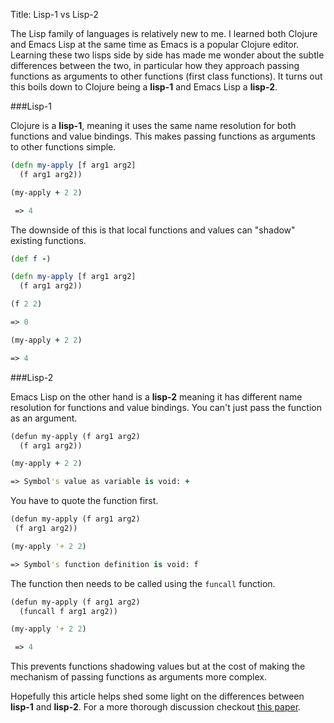 Title: Lisp-1 vs Lisp-2

The Lisp family of languages is relatively new to me. I learned both Clojure and Emacs Lisp at the same time as Emacs is a popular Clojure editor. Learning these two lisps side by side has made me wonder about the subtle differences between the two, in particular how they approach passing functions as arguments to other functions (first class functions). It turns out this boils down to Clojure being a **lisp-1** and Emacs Lisp a **lisp-2**.

###Lisp-1

Clojure is a **lisp-1**, meaning it uses the same name resolution for both functions and value bindings. This makes passing functions as arguments to other functions simple.

```clojure
(defn my-apply [f arg1 arg2]
  (f arg1 arg2))

(my-apply + 2 2)

 => 4
```

The downside of this is that local functions and values can "shadow" existing functions.

```clojure
(def f -)

(defn my-apply [f arg1 arg2]
  (f arg1 arg2))

(f 2 2)

=> 0

(my-apply + 2 2)

=> 4
```

###Lisp-2

Emacs Lisp on the other hand is a **lisp-2** meaning it has different name resolution for functions and value bindings. You can't just pass the function as an argument.

```clojure
(defun my-apply (f arg1 arg2)
  (f arg1 arg2))

(my-apply + 2 2)

=> Symbol's value as variable is void: +
```

You have to quote the function first.

```clojure
(defun my-apply (f arg1 arg2)
 (f arg1 arg2))

(my-apply '+ 2 2)

=> Symbol's function definition is void: f
```

The function then needs to be called using the `funcall` function.

```clojure
(defun my-apply (f arg1 arg2)
  (funcall f arg1 arg2))

(my-apply '+ 2 2)

 => 4
```

This prevents functions shadowing values but at the cost of making the mechanism of passing functions as arguments more complex.

Hopefully this article helps shed some light on the differences between **lisp-1** and **lisp-2**. For a more thorough discussion checkout [this paper](http://www.nhplace.com/kent/Papers/Technical-Issues.html).

